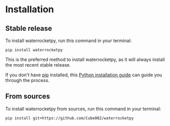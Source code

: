 # Installation

## Stable release

To install waterrocketpy, run this command in your terminal:

```
pip install waterrocketpy
```

This is the preferred method to install waterrocketpy, as it will always install the most recent stable release.

If you don't have [pip](https://pip.pypa.io) installed, this [Python installation guide](http://docs.python-guide.org/en/latest/starting/installation/) can guide you through the process.

## From sources

To install waterrocketpy from sources, run this command in your terminal:

```
pip install git+https://github.com/Cube002/waterrocketpy
```
